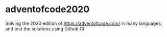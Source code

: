# adventofcode2020
Solving the 2020 edition of https://adventofcode.com/ in many languages, and test the solutions using Github CI

